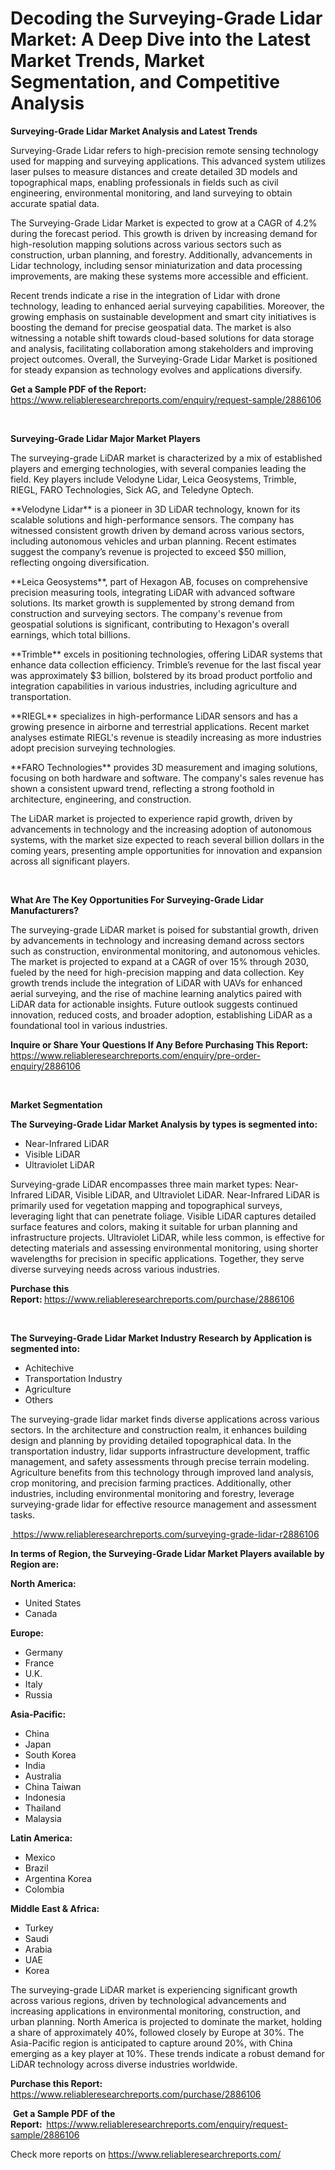 <p><h1>Decoding the Surveying-Grade Lidar Market: A Deep Dive into the Latest Market Trends, Market Segmentation, and Competitive Analysis</h1></p><p><strong>Surveying-Grade Lidar Market Analysis and Latest Trends</strong></p>
<p><p>Surveying-Grade Lidar refers to high-precision remote sensing technology used for mapping and surveying applications. This advanced system utilizes laser pulses to measure distances and create detailed 3D models and topographical maps, enabling professionals in fields such as civil engineering, environmental monitoring, and land surveying to obtain accurate spatial data.</p><p>The Surveying-Grade Lidar Market is expected to grow at a CAGR of 4.2% during the forecast period. This growth is driven by increasing demand for high-resolution mapping solutions across various sectors such as construction, urban planning, and forestry. Additionally, advancements in Lidar technology, including sensor miniaturization and data processing improvements, are making these systems more accessible and efficient.</p><p>Recent trends indicate a rise in the integration of Lidar with drone technology, leading to enhanced aerial surveying capabilities. Moreover, the growing emphasis on sustainable development and smart city initiatives is boosting the demand for precise geospatial data. The market is also witnessing a notable shift towards cloud-based solutions for data storage and analysis, facilitating collaboration among stakeholders and improving project outcomes. Overall, the Surveying-Grade Lidar Market is positioned for steady expansion as technology evolves and applications diversify.</p></p>
<p><strong>Get a Sample PDF of the Report:&nbsp;</strong> <a href="https://www.reliableresearchreports.com/enquiry/request-sample/2886106?utm_campaign=2042&utm_medium=2&utm_source=Github&utm_content=ia&utm_term=13032025&utm_id=surveying-grade-lidar">https://www.reliableresearchreports.com/enquiry/request-sample/2886106</a></p>
<p>&nbsp;</p>
<p><strong>Surveying-Grade Lidar Major Market Players</strong></p>
<p><p>The surveying-grade LiDAR market is characterized by a mix of established players and emerging technologies, with several companies leading the field. Key players include Velodyne Lidar, Leica Geosystems, Trimble, RIEGL, FARO Technologies, Sick AG, and Teledyne Optech.</p><p>**Velodyne Lidar** is a pioneer in 3D LiDAR technology, known for its scalable solutions and high-performance sensors. The company has witnessed consistent growth driven by demand across various sectors, including autonomous vehicles and urban planning. Recent estimates suggest the company’s revenue is projected to exceed $50 million, reflecting ongoing diversification.</p><p>**Leica Geosystems**, part of Hexagon AB, focuses on comprehensive precision measuring tools, integrating LiDAR with advanced software solutions. Its market growth is supplemented by strong demand from construction and surveying sectors. The company's revenue from geospatial solutions is significant, contributing to Hexagon's overall earnings, which total billions.</p><p>**Trimble** excels in positioning technologies, offering LiDAR systems that enhance data collection efficiency. Trimble’s revenue for the last fiscal year was approximately $3 billion, bolstered by its broad product portfolio and integration capabilities in various industries, including agriculture and transportation. </p><p>**RIEGL** specializes in high-performance LiDAR sensors and has a growing presence in airborne and terrestrial applications. Recent market analyses estimate RIEGL's revenue is steadily increasing as more industries adopt precision surveying technologies.</p><p>**FARO Technologies** provides 3D measurement and imaging solutions, focusing on both hardware and software. The company's sales revenue has shown a consistent upward trend, reflecting a strong foothold in architecture, engineering, and construction.</p><p>The LiDAR market is projected to experience rapid growth, driven by advancements in technology and the increasing adoption of autonomous systems, with the market size expected to reach several billion dollars in the coming years, presenting ample opportunities for innovation and expansion across all significant players.</p></p>
<p>&nbsp;</p>
<p><strong>What Are The Key Opportunities For Surveying-Grade Lidar Manufacturers?</strong></p>
<p><p>The surveying-grade LiDAR market is poised for substantial growth, driven by advancements in technology and increasing demand across sectors such as construction, environmental monitoring, and autonomous vehicles. The market is projected to expand at a CAGR of over 15% through 2030, fueled by the need for high-precision mapping and data collection. Key growth trends include the integration of LiDAR with UAVs for enhanced aerial surveying, and the rise of machine learning analytics paired with LiDAR data for actionable insights. Future outlook suggests continued innovation, reduced costs, and broader adoption, establishing LiDAR as a foundational tool in various industries.</p></p>
<p><strong>Inquire or Share Your Questions If Any Before Purchasing This Report:</strong> <a href="https://www.reliableresearchreports.com/enquiry/pre-order-enquiry/2886106?utm_campaign=2042&utm_medium=2&utm_source=Github&utm_content=ia&utm_term=13032025&utm_id=surveying-grade-lidar">https://www.reliableresearchreports.com/enquiry/pre-order-enquiry/2886106</a></p>
<p>&nbsp;</p>
<p><strong>Market Segmentation</strong></p>
<p><strong>The Surveying-Grade Lidar Market Analysis by types is segmented into:</strong></p>
<p><ul><li>Near-Infrared LiDAR</li><li>Visible LiDAR</li><li>Ultraviolet LiDAR</li></ul></p>
<p><p>Surveying-grade LiDAR encompasses three main market types: Near-Infrared LiDAR, Visible LiDAR, and Ultraviolet LiDAR. Near-Infrared LiDAR is primarily used for vegetation mapping and topographical surveys, leveraging light that can penetrate foliage. Visible LiDAR captures detailed surface features and colors, making it suitable for urban planning and infrastructure projects. Ultraviolet LiDAR, while less common, is effective for detecting materials and assessing environmental monitoring, using shorter wavelengths for precision in specific applications. Together, they serve diverse surveying needs across various industries.</p></p>
<p><strong>Purchase this Report:&nbsp;</strong><a href="https://www.reliableresearchreports.com/purchase/2886106?utm_campaign=2042&utm_medium=2&utm_source=Github&utm_content=ia&utm_term=13032025&utm_id=surveying-grade-lidar">https://www.reliableresearchreports.com/purchase/2886106</a></p>
<p>&nbsp;</p>
<p><strong>The Surveying-Grade Lidar Market Industry Research by Application is segmented into:</strong></p>
<p><ul><li>Achitechive</li><li>Transportation Industry</li><li>Agriculture</li><li>Others</li></ul></p>
<p><p>The surveying-grade lidar market finds diverse applications across various sectors. In the architecture and construction realm, it enhances building design and planning by providing detailed topographical data. In the transportation industry, lidar supports infrastructure development, traffic management, and safety assessments through precise terrain modeling. Agriculture benefits from this technology through improved land analysis, crop monitoring, and precision farming practices. Additionally, other industries, including environmental monitoring and forestry, leverage surveying-grade lidar for effective resource management and assessment tasks.</p></p>
<p><a href="https://www.reliableresearchreports.com/surveying-grade-lidar-r2886106?utm_campaign=2042&utm_medium=2&utm_source=Github&utm_content=ia&utm_term=13032025&utm_id=surveying-grade-lidar">&nbsp;https://www.reliableresearchreports.com/surveying-grade-lidar-r2886106</a></p>
<p><strong>In terms of Region, the Surveying-Grade Lidar Market Players available by Region are:</strong></p>
<p>
    <p> <strong> North America: </strong>
        <ul>
            <li>United States</li>
            <li>Canada</li>
        </ul>
        </p> 
    <p> <strong> Europe: </strong>
        <ul>
            <li>Germany</li>
            <li>France</li>
            <li>U.K.</li>
            <li>Italy</li>
            <li>Russia</li>
        </ul>
        </p> 
    <p> <strong> Asia-Pacific: </strong>
        <ul>
            <li>China</li>
            <li>Japan</li>
            <li>South Korea</li>
            <li>India</li>
            <li>Australia</li>
            <li>China Taiwan</li>
            <li>Indonesia</li>
            <li>Thailand</li>
            <li>Malaysia</li>
        </ul>
        </p> 
    <p> <strong> Latin America: </strong>
        <ul>
            <li>Mexico</li>
            <li>Brazil</li>
            <li>Argentina Korea</li>
            <li>Colombia</li>
        </ul>
        </p> 
    <p> <strong> Middle East & Africa: </strong>
        <ul>
            <li>Turkey</li>
            <li>Saudi</li>
            <li>Arabia</li>
            <li>UAE</li>
            <li>Korea</li>
        </ul>
    </p>
    </p>
<p><p>The surveying-grade LiDAR market is experiencing significant growth across various regions, driven by technological advancements and increasing applications in environmental monitoring, construction, and urban planning. North America is projected to dominate the market, holding a share of approximately 40%, followed closely by Europe at 30%. The Asia-Pacific region is anticipated to capture around 20%, with China emerging as a key player at 10%. These trends indicate a robust demand for LiDAR technology across diverse industries worldwide.</p></p>
<p><strong>Purchase this Report: </strong><a href="https://www.reliableresearchreports.com/purchase/2886106?utm_campaign=2042&utm_medium=2&utm_source=Github&utm_content=ia&utm_term=13032025&utm_id=surveying-grade-lidar">https://www.reliableresearchreports.com/purchase/2886106</a></p>
<p>&nbsp;<strong>Get a Sample PDF of the Report:&nbsp;&nbsp;</strong><a href="https://www.reliableresearchreports.com/enquiry/request-sample/2886106?utm_campaign=2042&utm_medium=2&utm_source=Github&utm_content=ia&utm_term=13032025&utm_id=surveying-grade-lidar">https://www.reliableresearchreports.com/enquiry/request-sample/2886106</a></p>
<p><strong></strong></p>
<p>Check more reports on <a href="https://www.reliableresearchreports.com/?utm_campaign=2042&utm_medium=2&utm_source=Github&utm_content=ia&utm_term=13032025&utm_id=surveying-grade-lidar">https://www.reliableresearchreports.com/</a></p>